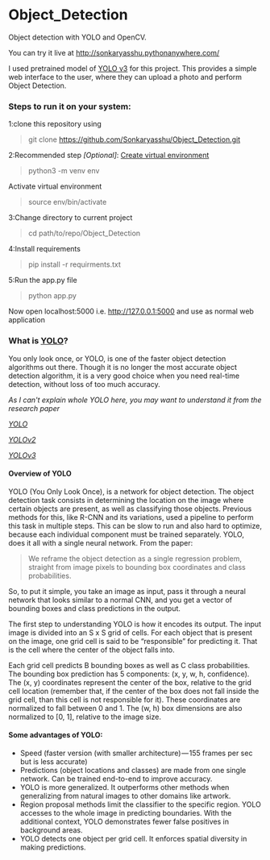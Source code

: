 # Object_Detection
Object detection with YOLO and OpenCV.

You can try it live at http://sonkaryasshu.pythonanywhere.com/

I used pretrained model of [YOLO v3](https://pjreddie.com/darknet/yolo/) for this project. This provides a simple web interface to the user, where they can upload a photo and perform Object Detection.

### Steps to run it on your system:


1:clone this repository using
>git clone https://github.com/Sonkaryasshu/Object_Detection.git

2:Recommended step *[Optional]*: [Create virtual environment](https://packaging.python.org/guides/installing-using-pip-and-virtual-environments/)
>python3 -m venv env

Activate virtual environment 
>source env/bin/activate

3:Change directory to current project
>cd path/to/repo/Object_Detection

4:Install requirements
>pip install -r requirments.txt 

5:Run the app.py file
>python app.py

Now open localhost:5000 i.e. http://127.0.0.1:5000 and use as normal web application

### What is [YOLO](https://pjreddie.com/darknet/yolo/)?

You only look once, or YOLO, is one of the faster object detection algorithms out there. Though it is no longer the most accurate object detection algorithm, it is a very good choice when you need real-time detection, without loss of too much accuracy.

*As I can't explain whole YOLO here, you may want to understand it from the research paper*

*[YOLO](https://arxiv.org/pdf/1506.02640.pdf)*

*[YOLOv2](https://arxiv.org/pdf/1612.08242v1.pdf)*

*[YOLOv3](https://pjreddie.com/media/files/papers/YOLOv3.pdf)*

#### Overview of YOLO

YOLO (You Only Look Once), is a network for object detection. The object detection task consists in determining the location on the image where certain objects are present, as well as classifying those objects. Previous methods for this, like R-CNN and its variations, used a pipeline to perform this task in multiple steps. This can be slow to run and also hard to optimize, because each individual component must be trained separately. YOLO, does it all with a single neural network. From the paper:

>We reframe the object detection as a single regression problem, straight from image pixels to bounding box coordinates and class probabilities.

So, to put it simple, you take an image as input, pass it through a neural network that looks similar to a normal CNN, and you get a vector of bounding boxes and class predictions in the output.

The first step to understanding YOLO is how it encodes its output. The input image is divided into an S x S grid of cells. For each object that is present on the image, one grid cell is said to be “responsible” for predicting it. That is the cell where the center of the object falls into.

Each grid cell predicts B bounding boxes as well as C class probabilities. The bounding box prediction has 5 components: (x, y, w, h, confidence). The (x, y) coordinates represent the center of the box, relative to the grid cell location (remember that, if the center of the box does not fall inside the grid cell, than this cell is not responsible for it). These coordinates are normalized to fall between 0 and 1. The (w, h) box dimensions are also normalized to [0, 1], relative to the image size.

#### Some advantages of YOLO:

- Speed (faster version (with smaller architecture) — 155 frames per sec but is less accurate)
- Predictions (object locations and classes) are made from one single network. Can be trained end-to-end to improve accuracy.
- YOLO is more generalized. It outperforms other methods when generalizing from natural images to other domains like artwork.
- Region proposal methods limit the classifier to the specific region. YOLO accesses to the whole image in predicting boundaries. With the additional context, YOLO demonstrates fewer false positives in background areas.
- YOLO detects one object per grid cell. It enforces spatial diversity in making predictions.

